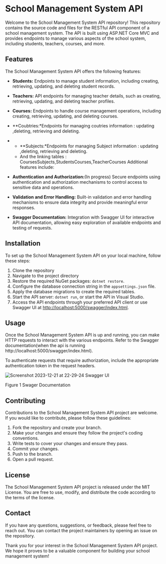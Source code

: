 # School Management System API

Welcome to the School Management System API repository! This repository contains the source code and files for the RESTful API component of a school management system. The API is built using ASP.NET Core MVC and provides endpoints to manage various aspects of the school system, including students, teachers, courses, and more.

## Features

The School Management System API offers the following features:

- **Students:** Endpoints to manage student information, including creating, retrieving, updating, and deleting student records.
- **Teachers:** API endpoints for managing teacher details, such as creating, retrieving, updating, and deleting teacher profiles.
- **Courses:** Endpoints to handle course management operations, including creating, retrieving, updating, and deleting courses.
- **Coubtries:*Endpoints for managing coutries information : updating ,deleting, retrieving and deleting.
- - **Subjects:*Endpoints for managing Subject information : updating ,deleting, retrieving and deleting.
  - And the linking tables : CoursesSubjects,StudentsCourses,TeacherCourses
Additional features include:

- **Authentication and Authorization:**(In progress) Secure endpoints using authentication and authorization mechanisms to control access to sensitive data and operations.
- **Validation and Error Handling:** Built-in validation and error handling mechanisms to ensure data integrity and provide meaningful error responses.
- **Swagger Documentation:** Integration with Swagger UI for interactive API documentation, allowing easy exploration of available endpoints and testing of requests.

## Installation

To set up the School Management System API on your local machine, follow these steps:

1. Clone the repository
2. Navigate to the project directory
3. Restore the required NuGet packages: `dotnet restore`.
4. Configure the database connection string in the `appsettings.json` file.
5. Apply the database migrations to create the required tables.
6. Start the API server: `dotnet run`, or start the API in Visual Studio.
7. Access the API endpoints through your preferred API client or use Swagger UI at [http://localhost:5000/swagger/index.html](http://localhost:5000/swagger/index.html).

## Usage

Once the School Management System API is up and running, you can make HTTP requests to interact with the various endpoints. Refer to the Swagger documentation(when the api is running http://localhost:5000/swagger/index.html).

To authenticate requests that require authorization, include the appropriate authentication token in the request headers.

![Screenshot 2023-12-21 at 22-29-24 Swagger UI](https://github.com/BorisPaunovic/School-Management-System-API/assets/119711363/cf81f6a7-fa14-4ddd-986d-490c5d275628)

Figure 1 Swager Documentation

## Contributing

Contributions to the School Management System API project are welcome. If you would like to contribute, please follow these guidelines:

1. Fork the repository and create your branch.
2. Make your changes and ensure they follow the project's coding conventions.
3. Write tests to cover your changes and ensure they pass.
4. Commit your changes.
5. Push to the branch.
6. Open a pull request.

## License

The School Management System API project is released under the MIT License. You are free to use, modify, and distribute the code according to the terms of the license.

## Contact

If you have any questions, suggestions, or feedback, please feel free to reach out. You can contact the project maintainers by opening an issue on the repository.

Thank you for your interest in the School Management System API project. We hope it proves to be a valuable component for building your school management system!
